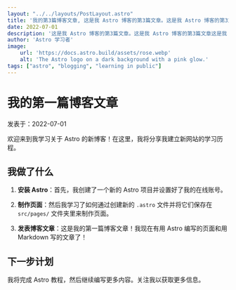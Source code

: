 ```yaml
---
layout: "../../layouts/PostLayout.astro"
title: '我的第3篇博客文章, 这是我 Astro 博客的第3篇文章。这是我 Astro 博客的第3篇文章这是我 Astro 博客的第3篇文章.这是我 Astro 博客的第3篇文章'
date: 2022-07-01
description: '这是我 Astro 博客的第3篇文章。这是我 Astro 博客的第3篇文章这是我 Astro 博客的第3篇文章.这是我 Astro 博客的第3篇文章'
author: 'Astro 学习者'
image:
    url: 'https://docs.astro.build/assets/rose.webp'
    alt: 'The Astro logo on a dark background with a pink glow.'
tags: ["astro", "blogging", "learning in public"]
---
```


# 我的第一篇博客文章

 发表于：2022-07-01


 欢迎来到我学习关于 Astro 的新博客！在这里，我将分享我建立新网站的学习历程。

 ## 我做了什么

 1. **安装 Astro**：首先，我创建了一个新的 Astro 项目并设置好了我的在线账号。

 2. **制作页面**：然后我学习了如何通过创建新的 `.astro` 文件并将它们保存在 `src/pages/` 文件夹里来制作页面。

 3. **发表博客文章**：这是我的第一篇博客文章！我现在有用 Astro 编写的页面和用 Markdown 写的文章了！

 ## 下一步计划

 我将完成 Astro 教程，然后继续编写更多内容。关注我以获取更多信息。